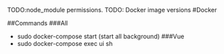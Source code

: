 TODO:node_module permissions.
TODO: Docker image versions
#Docker

##Commands
###All
* sudo docker-compose start (start all background)
###Vue
* sudo docker-compose exec ui sh
